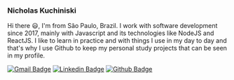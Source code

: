 ### Nicholas Kuchiniski

Hi there :smiley:, I'm from São Paulo, Brazil. I work with software development since 2017, mainly with Javascript and its technologies like NodeJS and ReactJS. I like to learn in practice and with things I use in my day to day and that's why I use Github to keep my personal study projects that can be seen in my profile.

[![Gmail Badge](https://img.shields.io/badge/-Gmail-red?style=flat-square&logo=Gmail&logoColor=white&link=mailto:nicolaskuchiniski@gmail.com)](mailto:nicolaskuchiniski@gmail.com)
[![Linkedin Badge](https://img.shields.io/badge/-LinkedIn-blue?style=flat-square&logo=LinkedIn&logoColor=white&link=https://www.linkedin.com/in/NicholasKuchiniski/)](https://www.linkedin.com/in/NicholasKuchiniski/)
[![Github Badge](https://img.shields.io/badge/-Github-000?style=flat-square&logo=Github&logoColor=white&link=https://github.com/NicholasKuchiniski)](https://github.com/NicholasKuchiniski)
